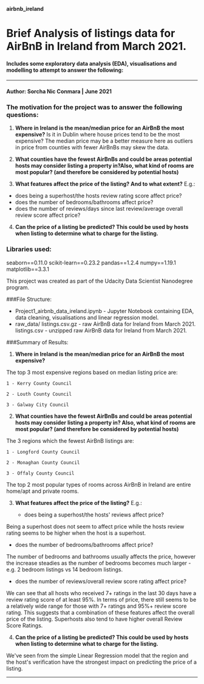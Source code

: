 **airbnb_ireland**

# Brief Analysis of listings data for AirBnB in Ireland from March 2021. 
#### Includes some exploratory data analysis (EDA), visualisations and modelling to attempt to answer the following:
---

#### Author: Sorcha Nic Conmara | June 2021

### The motivation for the project was to answer the following questions:

1. **Where in Ireland is the mean/median price for an AirBnB the most expensive?** Is it in Dublin where house prices tend to be the most expensive? The median price may be a better measure here as outliers in price from counties with fewer AirBnBs may skew the data.


2. **What counties have the fewest AirBnBs and could be areas potential hosts may consider listing a property in?Also, what kind of rooms are most popular? (and therefore be considered by potential hosts)**


3. **What features affect the price of the listing? And to what extent?** 
E.g.:

 - does being a superhost/the hosts review rating score affect price?
 - does the number of bedrooms/bathrooms affect price? 
 - does the number of reviews/days since last review/average overall review score affect price?
    
    
4. **Can the price of a listing be predicted? This could be used by hosts when listing to determine what to charge for the listing.**

### Libraries used:
seaborn==0.11.0
scikit-learn==0.23.2
pandas==1.2.4
numpy==1.19.1
matplotlib==3.3.1


This project was created as part of the Udacity Data Scientist Nanodegree program.

###File Structure:

- Project1_airbnb_data_ireland.ipynb - Jupyter Notebook containing EDA, data cleaning, visualisations and linear regression model.
- raw_data/
    listings.csv.gz -  raw AirBnB data for Ireland from March 2021.
    listings.csv -  unzipped raw AirBnB data for Ireland from March 2021.

###Summary of Results:

1. **Where in Ireland is the mean/median price for an AirBnB the most expensive?** 

The top 3 most expensive regions based on median listing price are:

    1 - Kerry County Council
    
    2 - Louth County Council
    
    3 - Galway City Council


2. **What counties have the fewest AirBnBs and could be areas potential hosts may consider listing a property in? Also, what kind of rooms are most popular? (and therefore be considered by potential hosts)**

The 3 regions which the fewest AirBnB listings are:

    1 - Longford County Council
    
    2 - Monaghan County Council
    
    3 - Offaly County Council
   
The top 2 most popular types of rooms across AirBnB in Ireland are entire home/apt and private rooms.


3. **What features affect the price of the listing?** E.g.:

    - does being a superhost/the hosts' reviews affect price?

Being a superhost does not seem to affect price while the hosts review rating seems to be higher when the host is a superhost.
    
   - does the number of bedrooms/bathrooms affect price?
   
The number of bedrooms and bathrooms usually affects the price, however the increase steadies as the number of bedrooms becomes much larger - e.g. 2 bedroom listings vs 14 bedroom listings.
    
   - does the number of reviews/overall review score rating affect price?

We can see that all hosts who received 7+ ratings in the last 30 days have a review rating score of at least 95%. In terms of price, there still seems to be a relatively wide range for those with 7+ ratings and 95%+ review score rating. This suggests that a combination of these features affect the overall price of the listing. Superhosts also tend to have higher overall Review Score Ratings.
    
    
4. **Can the price of a listing be predicted? This could be used by hosts when listing to determine what to charge for the listing.**

We've seen from the simple Linear Regression model that the region and the host's verification have the strongest impact on predicting the price of a listing.

___